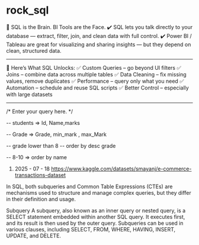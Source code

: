 # rock_sql


🧠 SQL is the Brain. BI Tools are the Face.
✔️ SQL lets you talk directly to your database — extract, filter, join, and clean data with full control.
✔️ Power BI / Tableau are great for visualizing and sharing insights — but they depend on clean, structured data.
____________________________________________________________________________________

🚀 Here’s What SQL Unlocks:
✅ Custom Queries – go beyond UI filters
✅ Joins – combine data across multiple tables
✅ Data Cleaning – fix missing values, remove duplicates
✅ Performance – query only what you need
✅ Automation – schedule and reuse SQL scripts
✅ Better Control – especially with large datasets
____________________________________



/*
Enter your query here.
*/

-- students => Id, Name,marks 

-- Grade => Grade, min_mark , max_Mark

-- grade lower than 8 
-- order by desc grade 

-- 8-10 => order by name



1. 2025 - 07 - 18
   https://www.kaggle.com/datasets/smayanj/e-commerce-transactions-dataset



In SQL, both subqueries and Common Table Expressions (CTEs) are mechanisms used to structure and manage complex queries, 
but they differ in their definition and usage.

Subquery
A subquery, also known as an inner query or nested query, is a SELECT statement embedded within another SQL query. 
It executes first, and its result is then used by the outer query. Subqueries can be used in various clauses, 
including SELECT, FROM, WHERE, HAVING, INSERT, UPDATE, and DELETE.

                    





